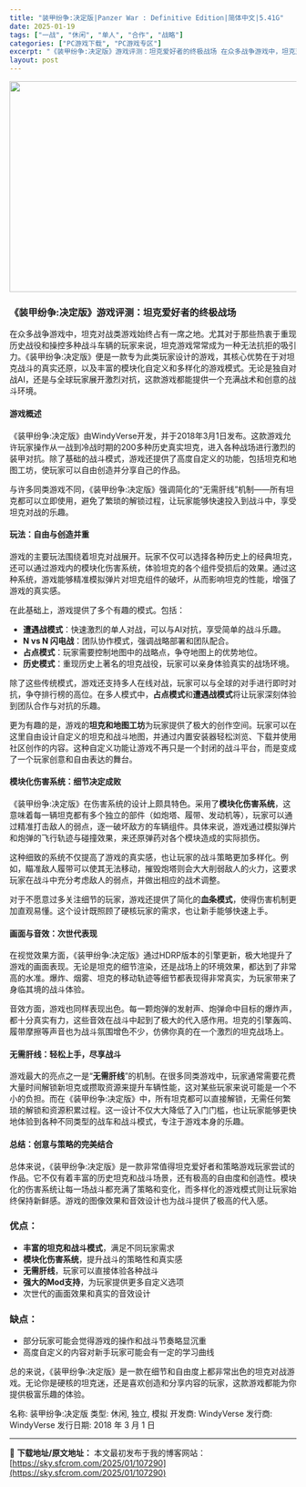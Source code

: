 ```yaml
---
title: "装甲纷争:决定版|Panzer War : Definitive Edition|简体中文|5.41G"
date: 2025-01-19
tags: ["一战", "休闲", "单人", "合作", "战略"]
categories: ["PC游戏下载", "PC游戏专区"]
excerpt: "《装甲纷争:决定版》游戏评测：坦克爱好者的终极战场 在众多战争游戏中，坦克对战类游戏始终占有一席之地。尤其对于那些热衷于重现历史战役和操控多种战斗车辆的玩家来说，坦克游戏常常成为一种无法抗拒的吸引力。《装甲纷争:决定版》便是一款专为此类玩家设计的游戏，其核心优势在于对坦克战斗的真实还原，以及丰富的模&hellip;"
layout: post
---
```


<img class="aligncenter size-full wp-image-107291" src="https://sky.sfcrom.com/wp-content/uploads/2025/01/2025011903531246.webp" alt="" width="660" height="370" />
<h3>《装甲纷争:决定版》游戏评测：坦克爱好者的终极战场</h3>
在众多战争游戏中，坦克对战类游戏始终占有一席之地。尤其对于那些热衷于重现历史战役和操控多种战斗车辆的玩家来说，坦克游戏常常成为一种无法抗拒的吸引力。《装甲纷争:决定版》便是一款专为此类玩家设计的游戏，其核心优势在于对坦克战斗的真实还原，以及丰富的模块化自定义和多样化的游戏模式。无论是独自对战AI，还是与全球玩家展开激烈对抗，这款游戏都能提供一个充满战术和创意的战斗环境。
<h4>游戏概述</h4>
《装甲纷争:决定版》由WindyVerse开发，并于2018年3月1日发布。这款游戏允许玩家操作从一战到冷战时期的200多种历史真实坦克，进入各种战场进行激烈的装甲对抗。除了基础的战斗模式，游戏还提供了高度自定义的功能，包括坦克和地图工坊，使玩家可以自由创造并分享自己的作品。

与许多同类游戏不同，《装甲纷争:决定版》强调简化的“无需肝线”机制——所有坦克都可以立即使用，避免了繁琐的解锁过程，让玩家能够快速投入到战斗中，享受坦克对战的乐趣。
<h4>玩法：自由与创造并重</h4>
游戏的主要玩法围绕着坦克对战展开。玩家不仅可以选择各种历史上的经典坦克，还可以通过游戏内的模块化伤害系统，体验坦克的各个组件受损后的效果。通过这种系统，游戏能够精准模拟弹片对坦克组件的破坏，从而影响坦克的性能，增强了游戏的真实感。

在此基础上，游戏提供了多个有趣的模式。包括：
<ul>
 	<li><strong>遭遇战模式</strong>：快速激烈的单人对战，可以与AI对抗，享受简单的战斗乐趣。</li>
 	<li><strong>N vs N 闪电战</strong>：团队协作模式，强调战略部署和团队配合。</li>
 	<li><strong>占点模式</strong>：玩家需要控制地图中的战略点，争夺地图上的优势地位。</li>
 	<li><strong>历史模式</strong>：重现历史上著名的坦克战役，玩家可以亲身体验真实的战场环境。</li>
</ul>
除了这些传统模式，游戏还支持多人在线对战，玩家可以与全球的对手进行即时对抗，争夺排行榜的高位。在多人模式中，<strong>占点模式</strong>和<strong>遭遇战模式</strong>将让玩家深刻体验到团队合作与对抗的乐趣。

更为有趣的是，游戏的<strong>坦克和地图工坊</strong>为玩家提供了极大的创作空间。玩家可以在这里自由设计自定义的坦克和战斗地图，并通过内置安装器轻松浏览、下载并使用社区创作的内容。这种自定义功能让游戏不再只是一个封闭的战斗平台，而是变成了一个玩家创意和自由表达的舞台。
<h4>模块化伤害系统：细节决定成败</h4>
《装甲纷争:决定版》在伤害系统的设计上颇具特色。采用了<strong>模块化伤害系统</strong>，这意味着每一辆坦克都有多个独立的部件（如炮塔、履带、发动机等），玩家可以通过精准打击敌人的弱点，逐一破坏敌方的车辆组件。具体来说，游戏通过模拟弹片和炮弹的飞行轨迹与碰撞效果，来还原弹药对各个模块造成的实际损伤。

这种细致的系统不仅提高了游戏的真实感，也让玩家的战斗策略更加多样化。例如，瞄准敌人履带可以使其无法移动，摧毁炮塔则会大大削弱敌人的火力，这要求玩家在战斗中充分考虑敌人的弱点，并做出相应的战术调整。

对于不愿意过多关注细节的玩家，游戏还提供了简化的<strong>血条模式</strong>，使得伤害机制更加直观易懂。这个设计既照顾了硬核玩家的需求，也让新手能够快速上手。
<h4>画面与音效：次世代表现</h4>
在视觉效果方面，《装甲纷争:决定版》通过HDRP版本的引擎更新，极大地提升了游戏的画面表现。无论是坦克的细节渲染，还是战场上的环境效果，都达到了非常高的水准。爆炸、烟雾、坦克的移动轨迹等细节都表现得非常真实，为玩家带来了身临其境的战斗体验。

音效方面，游戏也同样表现出色。每一颗炮弹的发射声、炮弹命中目标的爆炸声，都十分真实有力，这些音效在战斗中起到了极大的代入感作用。坦克的引擎轰鸣、履带摩擦等声音也为战斗氛围增色不少，仿佛你真的在一个激烈的坦克战场上。
<h4>无需肝线：轻松上手，尽享战斗</h4>
游戏最大的亮点之一是“<strong>无需肝线</strong>”的机制。在很多同类游戏中，玩家通常需要花费大量时间解锁新坦克或攒取资源来提升车辆性能，这对某些玩家来说可能是一个不小的负担。而在《装甲纷争:决定版》中，所有坦克都可以直接解锁，无需任何繁琐的解锁和资源积累过程。这一设计不仅大大降低了入门门槛，也让玩家能够更快地体验到各种不同类型的战车和战斗模式，专注于游戏本身的乐趣。
<h4>总结：创意与策略的完美结合</h4>
总体来说，《装甲纷争:决定版》是一款非常值得坦克爱好者和策略游戏玩家尝试的作品。它不仅有着丰富的历史坦克和战斗场景，还有极高的自由度和创造性。模块化的伤害系统让每一场战斗都充满了策略和变化，而多样化的游戏模式则让玩家始终保持新鲜感。游戏的图像效果和音效设计也为战斗提供了极高的代入感。
<h3>优点：</h3>
<ul>
 	<li><strong>丰富的坦克和战斗模式</strong>，满足不同玩家需求</li>
 	<li><strong>模块化伤害系统</strong>，提升战斗的策略性和真实感</li>
 	<li><strong>无需肝线</strong>，玩家可以直接体验各种战斗</li>
 	<li><strong>强大的Mod支持</strong>，为玩家提供更多自定义选项</li>
 	<li>次世代的画面效果和真实的音效设计</li>
</ul>
<h3>缺点：</h3>
<ul>
 	<li>部分玩家可能会觉得游戏的操作和战斗节奏略显沉重</li>
 	<li>高度自定义的内容对新手玩家可能会有一定的学习曲线</li>
</ul>
总的来说，《装甲纷争:决定版》是一款在细节和自由度上都非常出色的坦克对战游戏。无论你是硬核的坦克迷，还是喜欢创造和分享内容的玩家，这款游戏都能为你提供极富乐趣的体验。

名称: 装甲纷争:决定版
类型: 休闲, 独立, 模拟
开发商: WindyVerse
发行商: WindyVerse
发行日期: 2018 年 3 月 1 日

---
📖 **下载地址/原文地址：** 本文最初发布于我的博客网站：[https://sky.sfcrom.com/2025/01/107290](https://sky.sfcrom.com/2025/01/107290)
